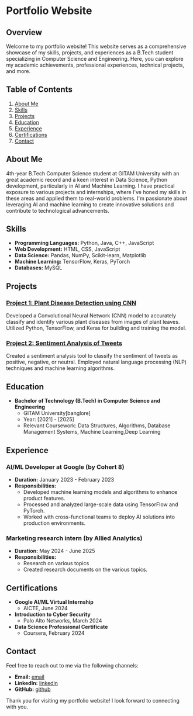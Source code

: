 # Portfolio Website

## Overview
Welcome to my portfolio website! This website serves as a comprehensive showcase of my skills, projects, and experiences as a B.Tech student specializing in Computer Science and Engineering. Here, you can explore my academic achievements, professional experiences, technical projects, and more.

## Table of Contents
1. [About Me](#about-me)
2. [Skills](#skills)
3. [Projects](#projects)
4. [Education](#education)
5. [Experience](#experience)
6. [Certifications](#certifications)
7. [Contact](#contact)

## About Me
4th-year B.Tech Computer Science student at GITAM University with an great academic record and a keen interest in Data Science, Python development, particularly in AI and Machine Learning. I have practical exposure to various projects and internships, where I've honed my skills in these areas and applied them to real-world problems. I'm passionate about leveraging AI and machine learning to create innovative solutions and contribute to technological advancements.

## Skills
- **Programming Languages:** Python, Java, C++, JavaScript
- **Web Development:** HTML, CSS, JavaScript
- **Data Science:** Pandas, NumPy, Scikit-learn, Matplotlib
- **Machine Learning:** TensorFlow, Keras, PyTorch
- **Databases:** MySQL

## Projects
### [Project 1: Plant Disease Detection using CNN](https://github.com/yourusername/plant-disease-detection)
Developed a Convolutional Neural Network (CNN) model to accurately classify and identify various plant diseases from images of plant leaves. Utilized Python, TensorFlow, and Keras for building and training the model.

### [Project 2: Sentiment Analysis of Tweets](https://github.com/yourusername/sentiment-analysis)
Created a sentiment analysis tool to classify the sentiment of tweets as positive, negative, or neutral. Employed natural language processing (NLP) techniques and machine learning algorithms.

## Education
- **Bachelor of Technology (B.Tech) in Computer Science and Engineering**
  - GITAM University[banglore]
  - Year: [2021] - [2025]
  - Relevant Coursework: Data Structures, Algorithms, Database Management Systems, Machine Learning,Deep Learning

## Experience

### AI/ML Developer at Google (by Cohert 8)
- **Duration:** January 2023 - February 2023
- **Responsibilities:**
  - Developed machine learning models and algorithms to enhance product features.
  - Processed and analyzed large-scale data using TensorFlow and PyTorch.
  - Worked with cross-functional teams to deploy AI solutions into production environments.
### Marketing research intern (by Allied Analytics)
- **Duration:** May 2024 - June 2025
- **Responsibilities:**
  - Research on various topics 
  - Created research documents on the various topics.

## Certifications
- **Google AI/ML Virtual Internship**
  - AICTE, June 2024
- **Introduction to Cyber Security**
  - Palo Alto Networks, March 2024
- **Data Science Professional Certificate**
  - Coursera, February 2024

## Contact
Feel free to reach out to me via the following channels:
- **Email:** [email](mailto:appireddyjagadeeswarreddy5@gmail.com)
- **LinkedIn:** [linkedin](https://www.linkedin.com/in/jagadeeswar-appireddy-098206251)
- **GitHub:** [github](https://github.com/appireddy2601)

Thank you for visiting my portfolio website! I look forward to connecting with you.
